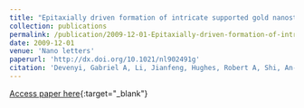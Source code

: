 ```yaml
---
title: "Epitaxially driven formation of intricate supported gold nanostructures on a lattice-matched oxide substrate"
collection: publications
permalink: /publication/2009-12-01-Epitaxially-driven-formation-of-intricate-supported-gold-nanostructures-on-a-lattice-matched-oxide-substrate
date: 2009-12-01
venue: 'Nano letters'
paperurl: 'http://dx.doi.org/10.1021/nl902491g'
citation: 'Devenyi, Gabriel A, Li, Jianfeng, Hughes, Robert A, Shi, An-Chang, Mascher, Peter, Preston, John S, &quot;Epitaxially driven formation of intricate supported gold nanostructures on a lattice-matched oxide substrate.&quot; Nano letters, 2009.'
---
```

[Access paper here](http://dx.doi.org/10.1021/nl902491g){:target="_blank"}
